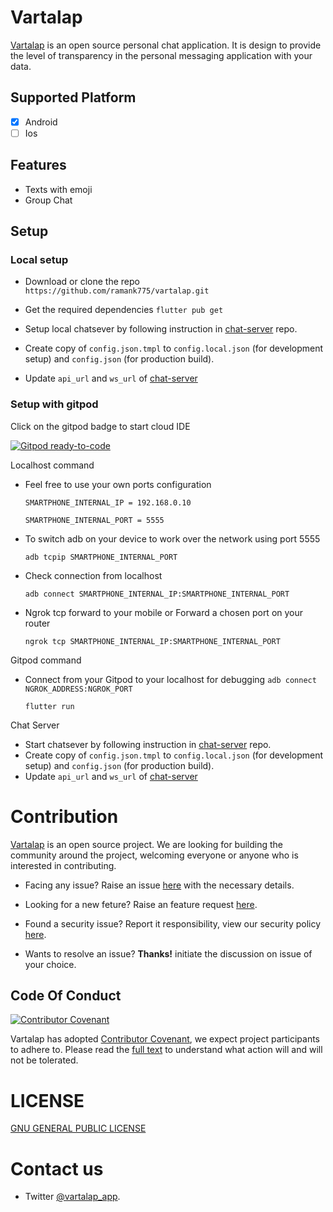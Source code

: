 # Vartalap

[Vartalap](https://vartalap.one9x.org) is an open source personal chat application. It is design to provide the level of transparency in the personal messaging application with your data.

## Supported Platform

- [x] Android
- [ ] Ios

## Features
- Texts with emoji 
- Group Chat

## Setup

### Local setup

- Download or clone the repo `https://github.com/ramank775/vartalap.git`
- Get the required dependencies `flutter pub get`

- Setup local chatsever by following instruction in [chat-server](https://www.github.com/ramank775/chat-server) repo.
- Create copy of `config.json.tmpl` to `config.local.json` (for development setup) and `config.json` (for production build).
- Update `api_url` and `ws_url` of  [chat-server](https://www.github.com/ramank775/chat-server)


### Setup with gitpod
Click on the gitpod badge to start cloud IDE 

[![Gitpod ready-to-code](https://img.shields.io/badge/Gitpod-ready--to--code-blue?logo=gitpod)](https://gitpod.io/#https://github.com/ramank775/vartalap) 

Localhost command
- Feel free to use your own ports configuration

    `SMARTPHONE_INTERNAL_IP = 192.168.0.10`

    `SMARTPHONE_INTERNAL_PORT = 5555`

-  To switch adb on your device to work over the network using port 5555

    `adb tcpip SMARTPHONE_INTERNAL_PORT`

- Check connection from localhost

    `adb connect SMARTPHONE_INTERNAL_IP:SMARTPHONE_INTERNAL_PORT`

-  Ngrok tcp forward to your mobile or Forward a chosen port on your router

    `ngrok tcp SMARTPHONE_INTERNAL_IP:SMARTPHONE_INTERNAL_PORT`

Gitpod command
- Connect from your Gitpod to your localhost for debugging
    `adb connect NGROK_ADDRESS:NGROK_PORT`

    `flutter run`

Chat Server
- Start chatsever by following instruction in [chat-server](https://www.github.com/ramank775/chat-server) repo.
- Create copy of `config.json.tmpl` to `config.local.json` (for development setup) and `config.json` (for production build).
- Update `api_url` and `ws_url` of  [chat-server](https://www.github.com/ramank775/chat-server)



# Contribution
[Vartalap](https://vartalap.one9x.org) is an open source project. We are looking for building the community around the project, welcoming everyone or anyone who is interested in contributing.

- Facing any issue? Raise an issue [here](https://github.com/ramank775/vartalap/issues/new?assignees=&labels=bug&template=bug_report.md&title=%5BBUG%5D) with the necessary details.

- Looking for a new feture? Raise an feature request [here](https://github.com/ramank775/vartalap/issues/new?assignees=&labels=enhancement&template=feature_request.md&title=%5BFEAT%5D).

- Found a security issue? Report it responsibility, view our security policy [here](https://github.com/ramank775/vartalap/security/policy).

- Wants to resolve an issue? **Thanks!** initiate the discussion on issue of your choice.

## Code Of Conduct

[![Contributor Covenant](https://img.shields.io/badge/Contributor%20Covenant-2.1-4baaaa.svg)](code_of_conduct.md)

Vartalap has adopted [Contributor Covenant](code_of_conduct.md), we expect project participants to adhere to. Please read the [full text](code_of_conduct.md) to understand what action will and will not be tolerated.


# LICENSE
[GNU GENERAL PUBLIC LICENSE](./LICENSE)

# Contact us
- Twitter [@vartalap_app](https://twitter.com/vartalap_app).

